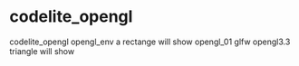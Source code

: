 # codelite_opengl
codelite_opengl
opengl_env  a rectange will show
opengl_01   glfw opengl3.3 triangle will show
